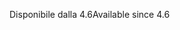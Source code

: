 <span data-ttu-id="d08b4-101">Disponibile dalla 4.6</span><span class="sxs-lookup"><span data-stu-id="d08b4-101">Available since 4.6</span></span>